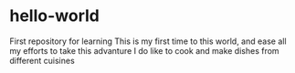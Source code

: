 # hello-world
First repository for learning 
This is my first time to this world, and ease all my efforts to take this advanture 
I do like to cook and make dishes from different cuisines 
